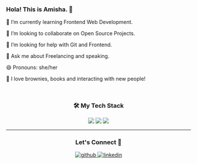 ### Hola! This is Amisha. 👋

 🌱 I’m currently learning Frontend Web Development.
 
 👯 I’m looking to collaborate on Open Source Projects.
 
 🤔 I’m looking for help with Git and Frontend.
 
 💬 Ask me about Freelancing and speaking.
 
 😄 Pronouns: she/her
 
 🍩 I love brownies, books  and interacting with new people!
 
<br>
<h3 align="center">🛠 My Tech Stack</h3>
<p align="center"> <img src="https://img.shields.io/badge/HTML5-E34F26?style=for-the-badge&logo=html5&logoColor=white"/> <img src="https://img.shields.io/badge/CSS-239120?&style=for-the-badge&logo=css3&logoColor=white"/> <img src="https://img.shields.io/badge/JavaScript-F7DF1E?style=for-the-badge&logo=javascript&logoColor=black"/>
</p>
<hr>
<h3 align="center">Let's Connect 🙌</h3>
<div align="center">
<a href="https://github.com/Amisha0606" target="_blank">
<img src=https://img.shields.io/badge/github-%2324292e.svg?&style=for-the-badge&logo=github&logoColor=white alt=github style="margin-bottom: 5px;" />
</a>
<a href="https://www.linkedin.com/in/amishapandey" target="_blank">
<img src=https://img.shields.io/badge/linkedin-%231E77B5.svg?&style=for-the-badge&logo=linkedin&logoColor=white alt=linkedin style="margin-bottom: 5px;" />
</a>
</div> 

<!--
**Amisha0606/Amisha0606** is a ✨ _special_ ✨ repository because its `README.md` (this file) appears on your GitHub profile.

Here are some ideas to get you started:

- 🔭 I’m currently working on ...
- 🌱 I’m currently learning ...
- 👯 I’m looking to collaborate on ...
- 🤔 I’m looking for help with ...
- 💬 Ask me about ...
- 📫 How to reach me: ...
- 😄 Pronouns: ...
- ⚡ Fun fact: ...
-->
